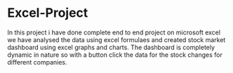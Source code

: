 # Excel-Project
In this project i have done complete end to end project on microsoft excel we have analysed the data using excel formulaes and created stock market dashboard using excel graphs and charts. The dashboard is completely dynamic in nature so with a button click the data for the stock changes for different companies.
